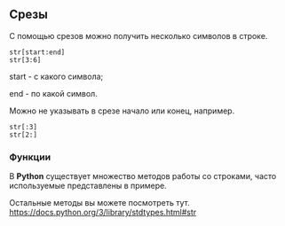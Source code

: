 ## Срезы

С помощью срезов можно получить несколько символов в строке. 

    str[start:end]
    str[3:6]
start - с какого символа;

end - по какой символ.

Можно не указывать в срезе начало или конец, например.
    
    str[:3]
    str[2:]

###  Функции

В  **Python** существует множество методов работы со строками, часто используемые
представлены в примере.

Остальные методы вы можете посмотреть тут.
<https://docs.python.org/3/library/stdtypes.html#str>